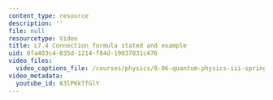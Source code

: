 ```yaml
---
content_type: resource
description: ''
file: null
resourcetype: Video
title: L7.4 Connection formula stated and example
uid: 0fa403c4-835d-1214-f84d-19037831c476
video_files:
  video_captions_file: /courses/physics/8-06-quantum-physics-iii-spring-2018/video-lectures/time-independent-perturbation-theory/L7-4/83lPKkTfGlY.vtt
video_metadata:
  youtube_id: 83lPKkTfGlY
---
```

